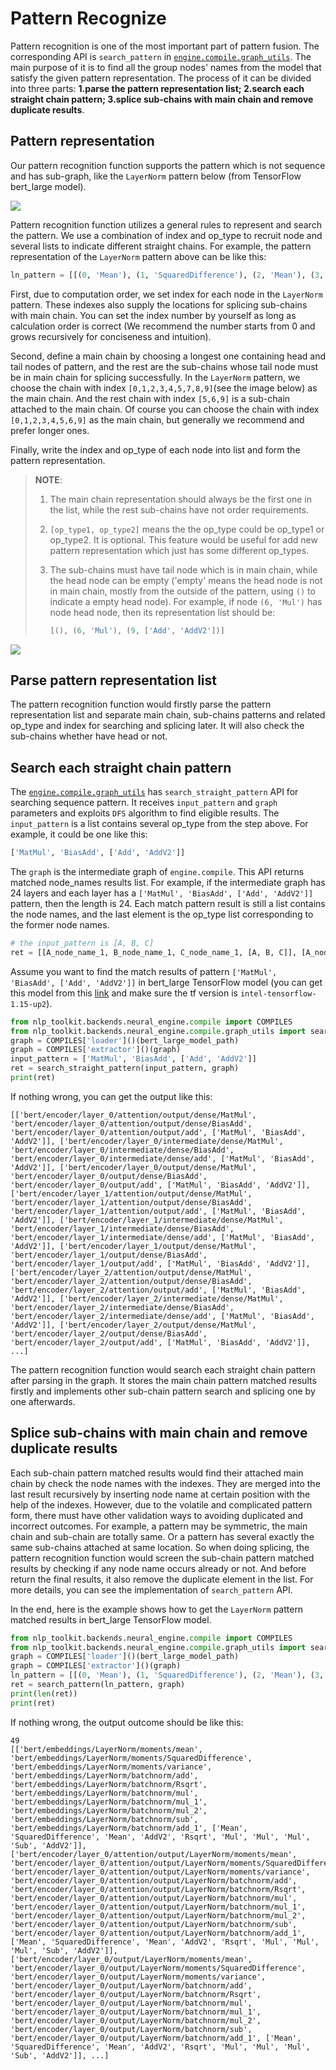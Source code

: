 # Pattern Recognize

Pattern recognition is one of the most important part of pattern fusion. The corresponding API is `search_pattern` in [`engine.compile.graph_utils`](https://github.com/intel/neural-compressor/blob/master/engine/compile/graph_utils.py). The main purpose of it is to find all the group nodes' names from the model that satisfy the given pattern representation.  The process of it can be divided into three parts: **1.parse the pattern representation list; 2.search each straight chain pattern; 3.splice sub-chains  with main chain and remove duplicate results**.

## Pattern representation

Our pattern recognition function supports the pattern which is not sequence and has sub-graph, like the `LayerNorm` pattern below (from TensorFlow bert_large model).

![](imgs/layernorm_bert_large_tf.png)

Pattern recognition function utilizes a general rules to represent and search the pattern. We use a combination of index and op_type to recruit node and several lists to indicate different straight chains. For example, the pattern representation of the `LayerNorm` pattern above can be like this:

```python
ln_pattern = [[(0, 'Mean'), (1, 'SquaredDifference'), (2, 'Mean'), (3, ['Add', 'AddV2']), (4, 'Rsqrt'), (5, 'Mul'), (7, 'Mul'), (8, 'Sub'), (9, ['Add', 'AddV2'])], [(5, 'Mul'), (6, 'Mul'), (9, ['Add', 'AddV2'])]]
```

First, due to computation order, we set index for each node in the `LayerNorm` pattern. These indexes also supply the locations for splicing sub-chains with main chain. You can set the index number by yourself as long as calculation order is correct (We recommend the number starts from 0 and grows recursively for conciseness and intuition).

Second, define a main chain by choosing a longest one containing head and tail nodes of pattern, and the rest are the sub-chains whose tail node must be in main chain for splicing successfully. In the `LayerNorm` pattern, we choose the chain with index  `[0,1,2,3,4,5,7,8,9]`(see the image below) as the main chain. And the rest chain with index `[5,6,9]` is a sub-chain attached to the main chain.  Of course you can choose the chain with index `[0,1,2,3,4,5,6,9]` as the main chain, but generally we recommend and prefer longer ones.

Finally, write the index and op_type of each node into list and form the pattern representation.

>  **NOTE**:
>
> 1. The main chain representation should always be the first one in the list, while the rest sub-chains have not order requirements.
>
> 2. `[op_type1, op_type2]` means the the op_type could be op_type1 or op_type2. It is optional. This feature would be useful for add new pattern representation which just has some different op_types.
>
> 3. The sub-chains must have tail node which is in main chain, while the head node can be empty ('empty' means the head node is not in main chain, mostly from the outside of the pattern, using `()` to indicate a empty head node). For example, if node `(6, 'Mul')`  has node head node, then its representation list should be:
>
>    ```python
>    [(), (6, 'Mul'), (9, ['Add', 'AddV2'])]
>    ```



![](imgs/layernorm_with_index.png)

## Parse pattern representation list

The pattern recognition function would firstly parse the pattern representation list and separate main chain, sub-chains patterns and related op_type and index for searching and splicing later. It will also check the sub-chains whether have head or not.

## Search each straight chain pattern

The [`engine.compile.graph_utils`](https://github.com/intel/neural-compressor/blob/master/engine/compile/graph_utils.py) has `search_straight_pattern` API for searching sequence pattern. It receives `input_pattern` and `graph` parameters and exploits `DFS` algorithm to find eligible results. The `input_pattern` is a list contains several op_type from the step above. For example, it could be one like this:

```python
['MatMul', 'BiasAdd', ['Add', 'AddV2']]
```

The `graph` is the intermediate graph of `engine.compile`. This API returns matched node_names results list. For example, if the intermediate graph has 24 layers and each layer has a `['MatMul', 'BiasAdd', ['Add', 'AddV2']]` pattern, then the length is 24. Each match pattern result is still a list contains the node names, and the last element is the op_type list corresponding to the former node names.

```python
# the input_pattern is [A, B, C]
ret = [[A_node_name_1, B_node_name_1, C_node_name_1, [A, B, C]], [A_node_name_2, B_node_name_2, C_node_name_2, [A, B, C]], ..., [A_node_name_n, B_node_name_n, C_node_name_n, [A, B, C]], ...]
```

Assume you want to find the match results of pattern `['MatMul', 'BiasAdd', ['Add', 'AddV2']]` in bert_large TensorFlow model (you can get this model from this [link](https://github.com/intel/neural-compressor/tree/master/examples/engine/nlp/squad/bert_large#2-prepare-dataset-and-model) and make sure the tf version is `intel-tensorflow-1.15-up2`).

```python
from nlp_toolkit.backends.neural_engine.compile import COMPILES
from nlp_toolkit.backends.neural_engine.compile.graph_utils import search_straight_pattern
graph = COMPILES['loader']()(bert_large_model_path)
graph = COMPILES['extractor']()(graph)
input_pattern = ['MatMul', 'BiasAdd', ['Add', 'AddV2']]
ret = search_straight_pattern(input_pattern, graph)
print(ret)
```

If nothing wrong, you can get the output like this:

```shell
[['bert/encoder/layer_0/attention/output/dense/MatMul', 'bert/encoder/layer_0/attention/output/dense/BiasAdd', 'bert/encoder/layer_0/attention/output/add', ['MatMul', 'BiasAdd', 'AddV2']], ['bert/encoder/layer_0/intermediate/dense/MatMul', 'bert/encoder/layer_0/intermediate/dense/BiasAdd', 'bert/encoder/layer_0/intermediate/dense/add', ['MatMul', 'BiasAdd', 'AddV2']], ['bert/encoder/layer_0/output/dense/MatMul', 'bert/encoder/layer_0/output/dense/BiasAdd', 'bert/encoder/layer_0/output/add', ['MatMul', 'BiasAdd', 'AddV2']], ['bert/encoder/layer_1/attention/output/dense/MatMul', 'bert/encoder/layer_1/attention/output/dense/BiasAdd', 'bert/encoder/layer_1/attention/output/add', ['MatMul', 'BiasAdd', 'AddV2']], ['bert/encoder/layer_1/intermediate/dense/MatMul', 'bert/encoder/layer_1/intermediate/dense/BiasAdd', 'bert/encoder/layer_1/intermediate/dense/add', ['MatMul', 'BiasAdd', 'AddV2']], ['bert/encoder/layer_1/output/dense/MatMul', 'bert/encoder/layer_1/output/dense/BiasAdd', 'bert/encoder/layer_1/output/add', ['MatMul', 'BiasAdd', 'AddV2']], ['bert/encoder/layer_2/attention/output/dense/MatMul', 'bert/encoder/layer_2/attention/output/dense/BiasAdd', 'bert/encoder/layer_2/attention/output/add', ['MatMul', 'BiasAdd', 'AddV2']], ['bert/encoder/layer_2/intermediate/dense/MatMul', 'bert/encoder/layer_2/intermediate/dense/BiasAdd', 'bert/encoder/layer_2/intermediate/dense/add', ['MatMul', 'BiasAdd', 'AddV2']], ['bert/encoder/layer_2/output/dense/MatMul', 'bert/encoder/layer_2/output/dense/BiasAdd', 'bert/encoder/layer_2/output/add', ['MatMul', 'BiasAdd', 'AddV2']], ...]
```

The pattern recognition function would search each straight chain pattern after parsing in the graph. It stores the main chain pattern matched results firstly and implements other sub-chain pattern search and splicing one by one afterwards.

## Splice sub-chains  with main chain and remove duplicate results

Each sub-chain pattern matched results would find their attached main chain by check the node names with the indexes. They are merged into the last result recursively by inserting node name at certain position with the help of the indexes. However, due to the volatile and complicated pattern form, there must have other validation ways to avoiding duplicated and incorrect outcomes. For example,  a pattern may be symmetric, the main chain and sub-chain are totally same. Or a pattern has several exactly the same sub-chains attached at same location. So when doing splicing, the pattern recognition function would screen the sub-chain pattern matched results by checking if any node name occurs already or not. And before return the final results, it also remove the duplicate element in the list.  For more details, you can see the implementation of `search_pattern` API.

In the end, here is the example shows how to get the `LayerNorm`  pattern matched results in bert_large TensorFlow model.

```python
from nlp_toolkit.backends.neural_engine.compile import COMPILES
from nlp_toolkit.backends.neural_engine.compile.graph_utils import search_pattern
graph = COMPILES['loader']()(bert_large_model_path)
graph = COMPILES['extractor']()(graph)
ln_pattern = [[(0, 'Mean'), (1, 'SquaredDifference'), (2, 'Mean'), (3, ['Add', 'AddV2']), (4, 'Rsqrt'), (5, 'Mul'), (7, 'Mul'), (8, 'Sub'), (9, ['Add', 'AddV2'])], [(5, 'Mul'), (6, 'Mul'), (9, ['Add', 'AddV2'])]]
ret = search_pattern(ln_pattern, graph)
print(len(ret))
print(ret)
```

If nothing wrong, the output outcome should be like this:

```shell
49
[['bert/embeddings/LayerNorm/moments/mean', 'bert/embeddings/LayerNorm/moments/SquaredDifference', 'bert/embeddings/LayerNorm/moments/variance', 'bert/embeddings/LayerNorm/batchnorm/add', 'bert/embeddings/LayerNorm/batchnorm/Rsqrt', 'bert/embeddings/LayerNorm/batchnorm/mul', 'bert/embeddings/LayerNorm/batchnorm/mul_1', 'bert/embeddings/LayerNorm/batchnorm/mul_2', 'bert/embeddings/LayerNorm/batchnorm/sub', 'bert/embeddings/LayerNorm/batchnorm/add_1', ['Mean', 'SquaredDifference', 'Mean', 'AddV2', 'Rsqrt', 'Mul', 'Mul', 'Mul', 'Sub', 'AddV2']], ['bert/encoder/layer_0/attention/output/LayerNorm/moments/mean', 'bert/encoder/layer_0/attention/output/LayerNorm/moments/SquaredDifference', 'bert/encoder/layer_0/attention/output/LayerNorm/moments/variance', 'bert/encoder/layer_0/attention/output/LayerNorm/batchnorm/add', 'bert/encoder/layer_0/attention/output/LayerNorm/batchnorm/Rsqrt', 'bert/encoder/layer_0/attention/output/LayerNorm/batchnorm/mul', 'bert/encoder/layer_0/attention/output/LayerNorm/batchnorm/mul_1', 'bert/encoder/layer_0/attention/output/LayerNorm/batchnorm/mul_2', 'bert/encoder/layer_0/attention/output/LayerNorm/batchnorm/sub', 'bert/encoder/layer_0/attention/output/LayerNorm/batchnorm/add_1', ['Mean', 'SquaredDifference', 'Mean', 'AddV2', 'Rsqrt', 'Mul', 'Mul', 'Mul', 'Sub', 'AddV2']], ['bert/encoder/layer_0/output/LayerNorm/moments/mean', 'bert/encoder/layer_0/output/LayerNorm/moments/SquaredDifference', 'bert/encoder/layer_0/output/LayerNorm/moments/variance', 'bert/encoder/layer_0/output/LayerNorm/batchnorm/add', 'bert/encoder/layer_0/output/LayerNorm/batchnorm/Rsqrt', 'bert/encoder/layer_0/output/LayerNorm/batchnorm/mul', 'bert/encoder/layer_0/output/LayerNorm/batchnorm/mul_1', 'bert/encoder/layer_0/output/LayerNorm/batchnorm/mul_2', 'bert/encoder/layer_0/output/LayerNorm/batchnorm/sub', 'bert/encoder/layer_0/output/LayerNorm/batchnorm/add_1', ['Mean', 'SquaredDifference', 'Mean', 'AddV2', 'Rsqrt', 'Mul', 'Mul', 'Mul', 'Sub', 'AddV2']], ...]
```
